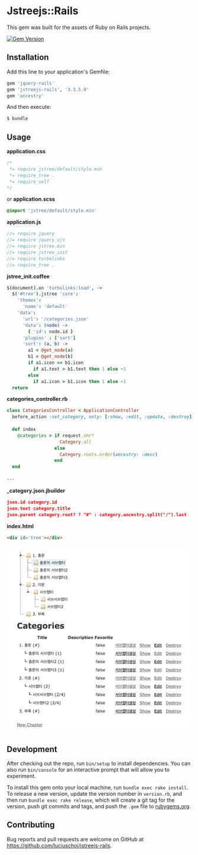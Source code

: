 # Jstreejs::Rails

This gem was built for the assets of Ruby on Rails projects.

[![Gem Version](https://badge.fury.io/rb/jstreejs-rails.svg)](https://badge.fury.io/rb/jstreejs-rails)

## Installation

Add this line to your application's Gemfile:

```ruby
gem 'jquery-rails'
gem 'jstreejs-rails', '3.3.5.0'
gem 'ancestry'
```

And then execute:

```sh
$ bundle
```

## Usage

**application.css**

```css
/*
 *= require jstree/default/style.min
 *= require_tree .
 *= require_self
*/
```
or **application.scss**

```scss
@import 'jstree/default/style.min'
```

**application.js**

```js
//= require jquery
//= require jquery_ujs
//= require jstree.min
//= require jstree_init
//= require turbolinks
//= require_tree .
```

**jstree_init.coffee**

```coffeescript
$(document).on 'turbolinks:load', ->
  $('#tree').jstree 'core':
    'themes':
      'name': 'default'
    'data':
      'url': '/categories.json'
      'data': (node) ->
        { 'id': node.id }
      'plugins' : ['sort']
      'sort': (a, b) ->
        a1 = @get_node(a)
        b1 = @get_node(b)
        if a1.icon == b1.icon
          if a1.text > b1.text then 1 else -1
        else
          if a1.icon > b1.icon then 1 else -1
  return
```  

**categories_controller.rb**

```rb
class CategoriesController < ApplicationController
  before_action :set_category, only: [:show, :edit, :update, :destroy]

  def index
    @categories = if request.xhr?
                    Category.all
                  else
                    Category.roots.order(ancestry: :desc)
                  end
  end

···  
```

**_category.json.jbuilder** 

```json
json.id category.id
json.text category.title
json.parent category.root? ? "#" : category.ancestry.split("/").last
```

**index.html**

```html
<div id='tree'></div>
```

![](vendor/assets/images/screen_capture.png)

## Development

After checking out the repo, run `bin/setup` to install dependencies. You can also run `bin/console` for an interactive prompt that will allow you to experiment.

To install this gem onto your local machine, run `bundle exec rake install`. To release a new version, update the version number in `version.rb`, and then run `bundle exec rake release`, which will create a git tag for the version, push git commits and tags, and push the `.gem` file to [rubygems.org](https://rubygems.org).

## Contributing

Bug reports and pull requests are welcome on GitHub at https://github.com/luciuschoi/jstreejs-rails.
